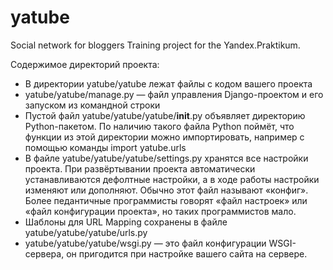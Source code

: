 # yatube
Social network for bloggers
Training project for the Yandex.Praktikum.

Содержимое директорий проекта:
- В директории yatube/yatube лежат файлы с кодом вашего проекта
- yatube/yatube/manage.py — файл управления Django-проектом и его запуском из командной строки
- Пустой файл yatube/yatube/yatube/__init__.py объявляет директорию Python-пакетом. По наличию такого файла Python поймёт, что функции из этой директории можно импортировать, например с помощью команды import yatube.urls
- В файле yatube/yatube/yatube/settings.py хранятся все настройки проекта. При развёртывании проекта автоматически устанавливаются дефолтные настройки, а в ходе работы настройки изменяют или дополняют. Обычно этот файл называют «конфиг». Более педантичные программисты говорят «файл настроек» или «файл конфигурации проекта», но таких программистов мало.
- Шаблоны для URL Mapping сохранены в файле yatube/yatube/yatube/urls.py
- yatube/yatube/yatube/wsgi.py — это файл конфигурации WSGI-сервера, он пригодится при настройке вашего сайта на сервере.